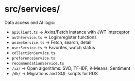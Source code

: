 # src/services/

Data access and AI logic:

- `apiClient.ts` → Axios/Fetch instance with JWT interceptor
- `authService.ts` → Login/register functions
- `animeService.ts` → Fetch, search, detail
- `userService.ts` → Favorites, watch status
- `collectionService.ts`
- `preferenceService.ts`
- `recommendationService.ts`
- `/ia/` → Open algorithms: SVD, TF-IDF, K-Means, Sentiment
- `/db/` → Migrations and SQL scripts for RDS
